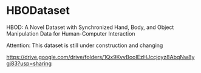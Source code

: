 # HBODataset
HBOD: A Novel Dataset with Synchronized Hand, Body, and Object Manipulation Data for Human-Computer Interaction

Attention: This dataset is still under construction and changing

https://drive.google.com/drive/folders/1Qx9KvvBooIEzHJccjoyz8AbqNw8ygj83?usp=sharing
